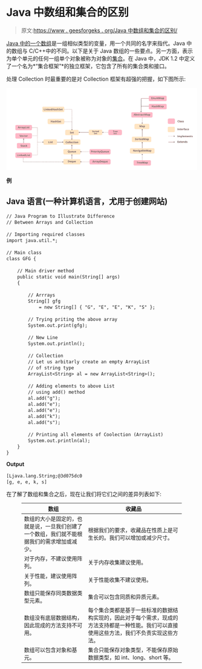 # Java 中数组和集合的区别

> 原文:[https://www . geesforgeks . org/Java 中数组和集合的区别/](https://www.geeksforgeeks.org/difference-between-arrays-and-collection-in-java/)

[Java 中的一个数组](https://www.geeksforgeeks.org/arrays-in-java/)是一组相似类型的变量，用一个共同的名字来指代。Java 中的数组与 C/C++中的不同。以下是关于 Java 数组的一些要点。另一方面，表示为单个单元的任何一组单个对象被称为对象的[集合](https://www.geeksforgeeks.org/collections-in-java-2/)。在 Java 中，JDK 1.2 中定义了一个名为*“集合框架”*的独立框架，它包含了所有的集合类和接口。

处理 Collection 时最重要的是对 Collection 框架有超强的把握，如下图所示:

![](img/f8e668264eb7b2c4ec6dad3eaca56c3a.png)

**例**

## Java 语言(一种计算机语言，尤用于创建网站)

```
// Java Program to Illustrate Difference
// Between Arrays and Collection

// Importing required classes
import java.util.*;

// Main class
class GFG {

    // Main driver method
    public static void main(String[] args)
    {

        // Arrrays
        String[] gfg
            = new String[] { "G", "E", "E", "K", "S" };

        // Trying priting the above array
        System.out.print(gfg);

        // New Line
        System.out.println();

        // Collection
        // Let us arbitarly create an empty ArrayList
        // of string type
        ArrayList<String> al = new ArrayList<String>();

        // Adding elements to above List
        // using add() method
        al.add("g");
        al.add("e");
        al.add("e");
        al.add("k");
        al.add("s");

        // Printing all elements of Coolection (ArrayList)
        System.out.println(al);
    }
}
```

**Output**

```
[Ljava.lang.String;@3d075dc0
[g, e, e, k, s]
```

在了解了数组和集合之后，现在让我们将它们之间的差异列表如下:

<figure class="table">

| 数组 | 收藏品 |
| --- | --- |
| 数组的大小是固定的，也就是说，一旦我们创建了一个数组，我们就不能根据我们的需求增加或减少。 | 根据我们的要求，收藏品在性质上是可生长的。我们可以增加或减少尺寸。 |
| 对于内存，不建议使用阵列。 | 关于内存收集建议使用。 |
| 关于性能，建议使用阵列。 | 关于性能收集不建议使用。 |
| 数组只能保存同类数据类型元素。 | 集合可以包含同质和异质元素。 |
| 数组没有底层数据结构，因此现成的方法支持不可用。 | 每个集合类都是基于一些标准的数据结构实现的，因此对于每个需求，现成的方法支持都是一种性能。我们可以直接使用这些方法，我们不负责实现这些方法。 |
| 数组可以包含对象和基元。 | 集合只能保存对象类型，不能保存原始数据类型，如 int、long、short 等。 |

</figure>